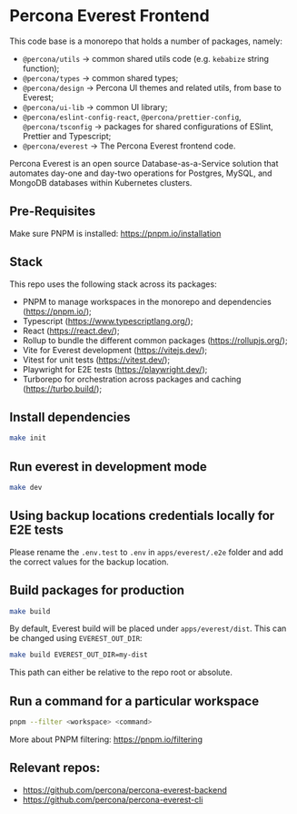 # Percona Everest Frontend

This code base is a monorepo that holds a number of packages, namely:

- `@percona/utils` -> common shared utils code (e.g. `kebabize` string function);
- `@percona/types` -> common shared types;
- `@percona/design` -> Percona UI themes and related utils, from base to Everest;
- `@percona/ui-lib` -> common UI library;
- `@percona/eslint-config-react`, `@percona/prettier-config`, `@percona/tsconfig` -> packages for shared configurations of ESlint, Prettier and Typescript;
- `@percona/everest` -> The Percona Everest frontend code.

Percona Everest is an open source Database-as-a-Service solution that automates day-one and day-two operations for Postgres, MySQL, and MongoDB databases within Kubernetes clusters.

## Pre-Requisites

Make sure PNPM is installed: https://pnpm.io/installation

## Stack

This repo uses the following stack across its packages:

- PNPM to manage workspaces in the monorepo and dependencies (https://pnpm.io/);
- Typescript (https://www.typescriptlang.org/);
- React (https://react.dev/);
- Rollup to bundle the different common packages (https://rollupjs.org/);
- Vite for Everest development (https://vitejs.dev/);
- Vitest for unit tests (https://vitest.dev/);
- Playwright for E2E tests (https://playwright.dev/);
- Turborepo for orchestration across packages and caching (https://turbo.build/);

## Install dependencies

```bash
make init
```

## Run everest in development mode

```bash
make dev
```

## Using backup locations credentials locally for E2E tests

Please rename the `.env.test` to `.env` in `apps/everest/.e2e` folder and add the correct values for the backup location.

## Build packages for production

```bash
make build
```

By default, Everest build will be placed under `apps/everest/dist`. This can be changed using `EVEREST_OUT_DIR`:

```bash
make build EVEREST_OUT_DIR=my-dist
```

This path can either be relative to the repo root or absolute.

## Run a command for a particular workspace

```bash
pnpm --filter <workspace> <command>
```

More about PNPM filtering: https://pnpm.io/filtering

## Relevant repos:

- https://github.com/percona/percona-everest-backend
- https://github.com/percona/percona-everest-cli
